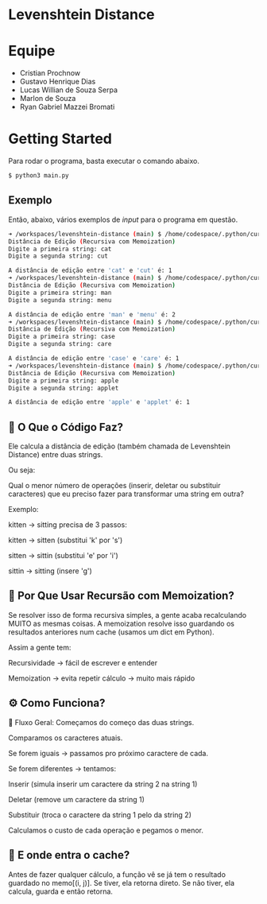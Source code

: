 # Levenshtein Distance

# Equipe

* Cristian Prochnow
* Gustavo Henrique Dias
* Lucas Willian de Souza Serpa
* Marlon de Souza
* Ryan Gabriel Mazzei Bromati

# Getting Started

Para rodar o programa, basta executar o comando abaixo.

```bash
$ python3 main.py
```

## Exemplo

Então, abaixo, vários exemplos de _input_ para o programa em questão.

```bash
➜ /workspaces/levenshtein-distance (main) $ /home/codespace/.python/current/bin/python3 /workspaces/levenshtein-distance/main.py
Distância de Edição (Recursiva com Memoization)
Digite a primeira string: cat
Digite a segunda string: cut

A distância de edição entre 'cat' e 'cut' é: 1
➜ /workspaces/levenshtein-distance (main) $ /home/codespace/.python/current/bin/python3 /workspaces/levenshtein-distance/main.py
Distância de Edição (Recursiva com Memoization)
Digite a primeira string: man
Digite a segunda string: menu

A distância de edição entre 'man' e 'menu' é: 2
➜ /workspaces/levenshtein-distance (main) $ /home/codespace/.python/current/bin/python3 /workspaces/levenshtein-distance/main.py
Distância de Edição (Recursiva com Memoization)
Digite a primeira string: case
Digite a segunda string: care

A distância de edição entre 'case' e 'care' é: 1
➜ /workspaces/levenshtein-distance (main) $ /home/codespace/.python/current/bin/python3 /workspaces/levenshtein-distance/main.py
Distância de Edição (Recursiva com Memoization)
Digite a primeira string: apple
Digite a segunda string: applet

A distância de edição entre 'apple' e 'applet' é: 1
```

## 📌 O Que o Código Faz?
Ele calcula a distância de edição (também chamada de Levenshtein Distance) entre duas strings.

Ou seja:

Qual o menor número de operações (inserir, deletar ou substituir caracteres) que eu preciso fazer para transformar uma string em outra?

Exemplo:

kitten → sitting precisa de 3 passos:

kitten → sitten (substitui 'k' por 's')

sitten → sittin (substitui 'e' por 'i')

sittin → sitting (insere 'g')

## 🤔 Por Que Usar Recursão com Memoization?
Se resolver isso de forma recursiva simples, a gente acaba recalculando MUITO as mesmas coisas.
A memoization resolve isso guardando os resultados anteriores num cache (usamos um dict em Python).

Assim a gente tem:

Recursividade → fácil de escrever e entender

Memoization → evita repetir cálculo → muito mais rápido

## ⚙️ Como Funciona?
🔄 Fluxo Geral:
Começamos do começo das duas strings.

Comparamos os caracteres atuais.

Se forem iguais → passamos pro próximo caractere de cada.

Se forem diferentes → tentamos:

Inserir (simula inserir um caractere da string 2 na string 1)

Deletar (remove um caractere da string 1)

Substituir (troca o caractere da string 1 pelo da string 2)

Calculamos o custo de cada operação e pegamos o menor.

## 🧠 E onde entra o cache?
Antes de fazer qualquer cálculo, a função vê se já tem o resultado guardado no memo[(i, j)].
Se tiver, ela retorna direto.
Se não tiver, ela calcula, guarda e então retorna.